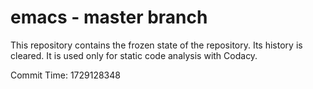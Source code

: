 # emacs - master branch

This repository contains the frozen state of the repository.
Its history is cleared. It is used only for static code
analysis with Codacy.

Commit Time: 1729128348
